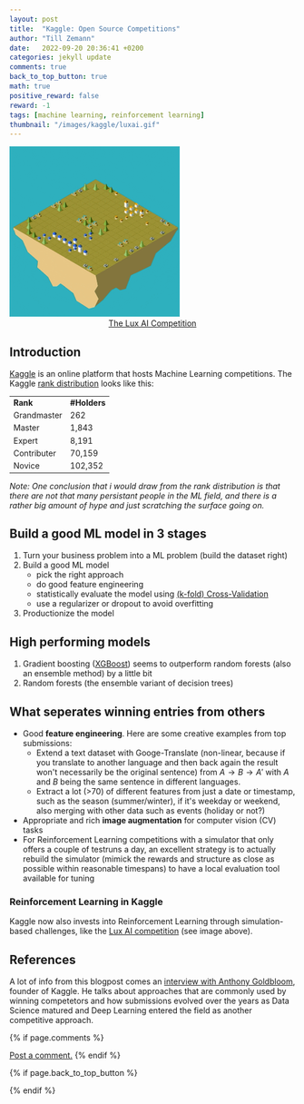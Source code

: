 ```yaml
---
layout: post
title:  "Kaggle: Open Source Competitions"
author: "Till Zemann"
date:   2022-09-20 20:36:41 +0200
categories: jekyll update
comments: true
back_to_top_button: true
math: true
positive_reward: false
reward: -1
tags: [machine learning, reinforcement learning]
thumbnail: "/images/kaggle/luxai.gif"
---
```


<div class="img-block" style="width: 300px">
    <img src="/images/kaggle/luxai.gif"/>
</div>
<a href="https://www.kaggle.com/competitions/lux-ai-2022-beta"><center>The Lux AI Competition</center></a>



## Introduction
[Kaggle](https://www.kaggle.com/) is an online platform that hosts Machine Learning competitions.
The Kaggle [rank distribution](https://www.kaggle.com/rankings) looks like this:

<div class="table-wrap">
    <table class="prob-table">
        <tr>
            <td>             <strong> Rank     </strong> </td>
            <td colspan="3"> <strong> #Holders     </strong> </td>
        </tr>
        <tr>
            <td> Grandmaster </td>
            <td> 262 </td>
        </tr>
        <tr>
            <td> Master </td>
            <td> 1,843 </td>
        </tr>
        <tr>
            <td> Expert </td>
            <td> 8,191 </td>
        </tr>
        <tr>
            <td> Contributer </td>
            <td> 70,159 </td>
        </tr>
        <tr>
            <td> Novice </td>
            <td> 102,352 </td>
        </tr>
    </table>
</div>

<em>Note: One conclusion that i would draw from the rank distribution is that there are not that many persistant people in the ML field, and there is a rather big amount of hype and just scratching the surface going on. </em>


## Build a good ML model in 3 stages
1. Turn your business problem into a ML problem (build the dataset right)
2. Build a good ML model 
    - pick the right approach
    - do good feature engineering
    - statistically evaluate the model using [(k-fold) Cross-Validation](https://scikit-learn.org/stable/modules/cross_validation.html)
    - use a regularizer or dropout to avoid overfitting
5. Productionize the model

## High performing models
1. Gradient boosting ([XGBoost](https://xgboost.readthedocs.io/en/stable/)) seems to outperform random forests (also an ensemble method) by a little bit
2. Random forests (the ensemble variant of decision trees)

## What seperates winning entries from others
- Good __feature engineering__. Here are some creative examples from top submissions:
    - Extend a text dataset with Googe-Translate (non-linear, because if you translate to another language and then back again the result won't necessarily be the original sentence) from $A \rightarrow B \rightarrow A'$
    with $A$ and $B$ being the same sentence in different languages.
    - Extract a lot (>70) of different features from just a date or timestamp, such as the season (summer/winter), if it's weekday or weekend, also merging with other data such as events (holiday or not?)
- Appropriate and rich __image augmentation__ for computer vision (CV) tasks
- For Reinforcement Learning competitions with a simulator that only offers a couple of testruns a day, an excellent strategy is to actually rebuild the simulator (mimick the rewards and structure as close as possible within reasonable timespans) to have a local evaluation tool available for tuning


### Reinforcement Learning in Kaggle
Kaggle now also invests into Reinforcement Learning through simulation-based challenges, like the [Lux AI competition][Lux-AI] (see image above).

## References
A lot of info from this blogpost comes an [interview with Anthony Goldbloom][anthony-goldbloom-how-to-win-kaggle-competitions], founder of Kaggle. He talks about approaches that are commonly used by winning competetors and how submissions evolved over the years as Data Science matured and Deep Learning entered the field as another competitive approach. 

<!-- Normal Text and Highlights -->
<!-- Text with Colors -->
<!-- Math Text -->
<!-- Tables -->
<!-- Code Box -->
<!-- In-Text Citing -->
<!-- Images -->

<!-- References -->
[Lux-AI]: https://www.kaggle.com/competitions/lux-ai-2022-beta
[anthony-goldbloom-how-to-win-kaggle-competitions]: https://www.youtube.com/watch?v=0ZJQ2Vsgwf0
[aladdin-persson-top-1-percent-no-ensemble]: https://www.youtube.com/watch?v=MOnk75_8b9M
[how-to-win-kaggle-competition-master-advice]: https://www.youtube.com/watch?v=in0miFAiwZA


<!-- Optional Comment Section-->
{% if page.comments %}
<p class="vspace"></p>
<a class="commentlink" role="button" href="/comments/">Post a comment.</a> <!-- role="button"  -->
{% endif %}

<!-- Optional Back to Top Button -->
{% if page.back_to_top_button %}
<script src="https://unpkg.com/vanilla-back-to-top@7.2.1/dist/vanilla-back-to-top.min.js"></script>
<script>addBackToTop({
  diameter: 40,
  backgroundColor: 'rgb(255, 255, 255, 0.7)', /* 30,144,255, 0.7 */
  textColor: '#4a4946'
})</script>
{% endif %}